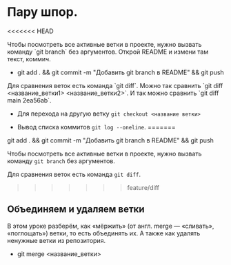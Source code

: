 <h1>Пару шпор.</h1> 

<<<<<<< HEAD
<p>Чтобы посмотреть все активные ветки в проекте, нужно вызвать команду `git branch` без аргументов. Открой README и измени там текст, коммич.</p> 

- git add . && git commit -m "Добавить git branch в README" && git push

<p>Для сравнения веток есть команда `git diff`. Можно так сравнить `git diff <название_ветки1> <название_ветки2>`. И так можно сравнить `git diff main 2ea56ab`.</p>

- Для перехода на другую ветку `git checkout <название ветки>`

- Вывод списка коммитов `git log --oneline`.
=======
<p>git add . && git commit -m "Добавить git branch в README" && git push</p> 

Чтобы посмотреть все активные ветки в проекте, нужно вызвать команду `git branch` без аргументов. 

Для сравнения веток есть команда `git diff`.
>>>>>>> feature/diff

<h2>Объединяем и удаляем ветки</h2>
<p>В этом уроке разберём, как «мёржить» (от англ. merge — «сливать», «поглощать») ветки, то есть объединять их. А также как удалять ненужные ветки из репозитория.</p> 

- git merge <название_ветки>